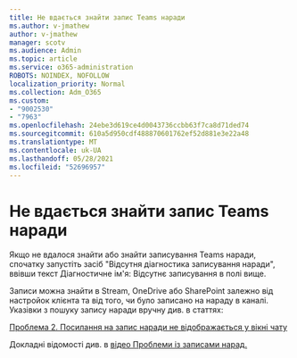 ```yaml
---
title: Не вдається знайти запис Teams наради
ms.author: v-jmathew
author: v-jmathew
manager: scotv
ms.audience: Admin
ms.topic: article
ms.service: o365-administration
ROBOTS: NOINDEX, NOFOLLOW
localization_priority: Normal
ms.collection: Adm_O365
ms.custom:
- "9002530"
- "7963"
ms.openlocfilehash: 24ebe3d619ce4d0043736ccbb63f7ca8d71ded74
ms.sourcegitcommit: 610a5d950cdf488870601762ef52d881e3e22a48
ms.translationtype: MT
ms.contentlocale: uk-UA
ms.lasthandoff: 05/28/2021
ms.locfileid: "52696957"
---
```

# <a name="cant-find-the-teams-meeting-recording"></a>Не вдається знайти запис Teams наради

Якщо не вдалося знайти або знайти записування Teams наради, спочатку запустіть засіб "Відсутня  діагностика записування наради", ввівши текст Діагностичне ім'я: Відсутнє записування в полі вище. 

Записи можна знайти в Stream, OneDrive або SharePoint залежно від настройок клієнта та від того, чи було записано на нараду в каналі. Указівки з пошуку запису наради вручну див. в статтях: 

[Проблема 2. Посилання на запис наради не відображається у вікні чату](/microsoftteams/troubleshoot/meetings/troubleshoot-meeting-recording-issues#issue-2-the-meeting-recording-link-isnt-visible-in-a-chat-window)

Докладні відомості див. в [відео Проблеми із записами нарад.](/microsoftteams/troubleshoot/meetings/troubleshoot-meeting-recording-issues)
